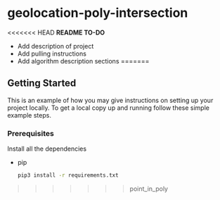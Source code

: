 # geolocation-poly-intersection

<<<<<<< HEAD
**README TO-DO**
- Add description of project
- Add pulling instructions
- Add algorithm description sections
=======
<!-- GETTING STARTED -->
## Getting Started

This is an example of how you may give instructions on setting up your project locally.
To get a local copy up and running follow these simple example steps.

### Prerequisites

Install all the dependencies
* pip
  ```sh
  pip3 install -r requirements.txt
  ```

>>>>>>> point_in_poly
